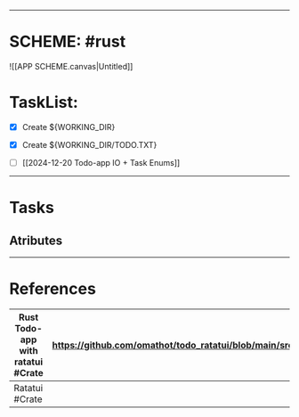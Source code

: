 
---
# SCHEME: #rust 

![[APP SCHEME.canvas|Untitled]]
# **TaskList:** 

- [x] Create ${WORKING_DIR} 
- [x] Create ${WORKING_DIR/TODO.TXT}
- [ ]  [[2024-12-20 Todo-app IO + Task Enums]]


----
# Tasks

## Atributes



---
# References

| Rust Todo-app with ratatui #Crate | https://github.com/omathot/todo_ratatui/blob/main/src/user_interfaces.rs |
| --------------------------------- | ------------------------------------------------------------------------ |
| Ratatui #Crate                    |                                                                          |







